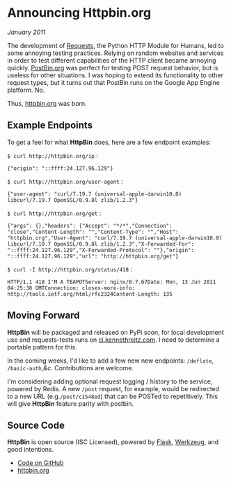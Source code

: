 # Announcing Httpbin.org
*January 2011*





The development of [Requests](https://python-requests.org/), the Python HTTP Module for Humans, led to some annoying testing practices. Relying on random websites and services in order to test different capabilities of the HTTP client became annoying quickly. [PostBin.org](http://postbin.org/) was perfect for testing POST request behavior, but is useless for other situations. I was hoping to extend its functionality to other request types, but it turns out that PostBin runs on the Google App Engine platform. No.

 Thus, [httpbin.org](http://httpbin.org/) was born.

 ## Example Endpoints

 To get a feel for what **HttpBin** does, here are a few endpoint examples:

 `$ curl http://httpbin.org/ip` :

 
```
{"origin": "::ffff:24.127.96.129"}
```
 `$ curl http://httpbin.org/user-agent` :

 
```
{"user-agent": "curl/7.19.7 (universal-apple-darwin10.0) libcurl/7.19.7 OpenSSL/0.9.8l zlib/1.2.3"}
```
 `$ curl http://httpbin.org/get` :

 
```
{"args": {},"headers": {"Accept": "*/*","Connection": "close","Content-Length": "","Content-Type": "","Host": "httpbin.org","User-Agent": "curl/7.19.7 (universal-apple-darwin10.0) libcurl/7.19.7 OpenSSL/0.9.8l zlib/1.2.3","X-Forwarded-For": "::ffff:24.127.96.129","X-Forwarded-Protocol": ""},"origin": "::ffff:24.127.96.129","url": "http://httpbin.org/get"}
```
 `$ curl -I http://httpbin.org/status/418` :

 
```
HTTP/1.1 418 I'M A TEAPOTServer: nginx/0.7.67Date: Mon, 13 Jun 2011 04:25:38 GMTConnection: closex-more-info: http://tools.ietf.org/html/rfc2324Content-Length: 135
```
 ## Moving Forward

 **HttpBin** will be packaged and released on PyPi soon, for local development use and requests\-tests runs on [ci.kennethreitz.com](http://ci.kennethreitz.com/). I need to determine a portable pattern for this.

 In the coming weeks, I'd like to add a few new new endpoints: `/deflate`, `/basic-auth`,*\&c*. Contributions are welcome.

 I'm considering adding optional request logging / history to the service, powered by Redis. A new `/post` request, for example, would be redirected to a new URL (e.g.`/post/c1548ed`) that can be POSTed to repetitively. This will give **HttpBin** feature parity with postbin.

 ## Source Code

 **HttpBin** is open source (ISC Licensed), powered by [Flask](http://flask.pocoo.org/), [Werkzeug](http://werkzeug.pocoo.org/), and good intentions.

  * [Code on GitHub](https://github.com/kennethreitz/httpbin)
 * [httpbin.org](http://httpbin.org/)

  